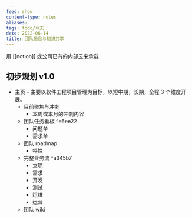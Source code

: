 ```yaml
---
feed: show
content-type: notes
aliases: 
tags: todo/今天
date: 2022-06-14
title: 团队信息与知识共享
---
```


用 [[notion]] 或公司已有的内部云来承载

## 初步规划 v1.0

- 主页 - 主要以软件工程项目管理为目标，以短中期，长期，全程 3 个维度开展。
	- 目前聚焦与冲刺
		- 本周或本月的冲刺内容
	- 团队任务看板 ^e6ee22
		- 问题单
		- 需求单
	- 团队 roadmap
		- 特性
	- 完整业务流 ^a345b7
		- 立项
		- 需求
		- 开发
		- 测试
		- 运维
		- 运营
	- 团队 wiki
